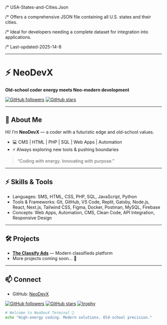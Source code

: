 /* USA-States-and-Cities.Json

/* Offers a comprehensive JSON file containing all U.S. states and their cities.

/* Ideal for developers needing a complete dataset for integration into applications.

/* Last-updated-2025-14-8 

---

# ⚡ NeoDevX
**Old-school coder energy meets Neo-modern development**  

[![GitHub followers](https://img.shields.io/github/followers/NeoDevX?label=Follow&style=social)](https://github.com/NeoDevX)
[![GitHub stars](https://img.shields.io/github/stars/NeoDevX?style=social)](https://github.com/NeoDevX)

---

## 👋 About Me

Hi! I’m **NeoDevX** — a coder with a futuristic edge and old-school values.  


- 💻 CMS | HTML | PHP | SQL | Web Apps | Automation  
- ⚡ Always exploring new tools & pushing boundaries  
> “Coding with energy. Innovating with purpose.”

---

## ⚡ Skills & Tools
- Languages: SMS, HTML, CSS, PHP, SQL, JavaScript, Python  
- Tools & Frameworks: Git, GitHub, VS Code, Replit, Gatsby, Node.js, React, Next.js, Tailwind CSS, Figma, Docker, Postman, MySQL, Firebase  
- Concepts: Web Apps, Automation, CMS, Clean Code, API Integration, Responsive Design

---

## 🛠️ Projects
- **[The Classify Ads](https://www.TheClassifyAds.com)** — Modern classifieds platform  
- More projects coming soon… 🚀  

---

## 📫 Connect
- GitHub: [NeoDevX](https://github.com/NeoDevX)

[![GitHub followers](https://img.shields.io/github/followers/NeoDevX?label=Follow&style=social)](https://github.com/NeoDevX)
[![GitHub stars](https://img.shields.io/github/stars/NeoDevX?style=social)](https://github.com/NeoDevX)
[![trophy](https://github-profile-trophy.vercel.app/?username=NeoDevX&theme=onedark)](https://github.com/NeoDevX/github-profile-trophy) 


```bash
# Welcome to NeoDevX Terminal 🚀
echo "High-energy coding. Modern solutions. Old-school precision."







